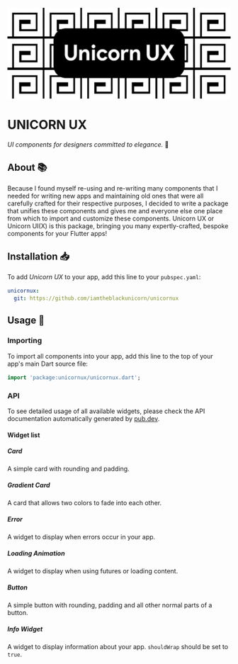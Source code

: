 <p align="center">
 <img src="assets/images/banner.png"/>
</p>

# UNICORN UX

*UI components for designers committed to elegance.* :unicorn:

## About :books:

Because I found myself re-using and re-writing many components that I needed for writing new apps and maintaining old ones that were all carefully crafted for their respective purposes, I decided to write a package that unifies these components and gives me and everyone else one place from which to import and customize these components. Unicorn UX or Unicorn UI(X) is this package, bringing you many expertly-crafted, bespoke components for your Flutter apps!


## Installation :inbox_tray:

To add *Unicorn UX* to your app, add this line to your `pubspec.yaml`:

```YAML
unicornux:
  git: https://github.com/iamtheblackunicorn/unicornux
```

## Usage :hammer:

### Importing

To import all components into your app, add this line to the top of your app's main Dart source file:

```dart
import 'package:unicornux/unicornux.dart';
```

### API

To see detailed usage of all available widgets, please check the API documentation automatically generated by [pub.dev](https://pub.dev/packages/unicornux).

#### Widget list

##### Card
A simple card with rounding and padding.
##### Gradient Card
A card that allows two colors to fade into each other.
##### Error
A widget to display when errors occur in your app.
##### Loading Animation
A widget to display when using futures or loading content.
##### Button
A simple button with rounding, padding and all other normal parts of a button.
##### Info Widget
A widget to display information about your app. `shouldWrap` should be set to `true`.
